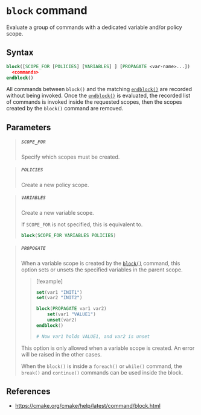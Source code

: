# `block` command

Evaluate a group of commands with a dedicated variable and/or policy scope.

## Syntax

```cmake
block([SCOPE_FOR [POLICIES] [VARIABLES] ] [PROPAGATE <var-name>...])
  <commands>
endblock()
```

All commands between `block()` and the matching [`endblock()`](https://cmake.org/cmake/help/latest/command/endblock.html#command:endblock) are recorded without being invoked. Once the [`endblock()`](https://cmake.org/cmake/help/latest/command/endblock.html#command:endblock) is evaluated, the recorded list of commands is invoked inside the requested scopes, then the scopes created by the `block()` command are removed.

## Parameters

> ##### `SCOPE_FOR`
> 
> Specify which scopes must be created.

> ##### `POLICIES`
> 
> Create a new policy scope.

> ##### `VARIABLES`
> 
> Create a new variable scope.
> 
> If `SCOPE_FOR` is not specified, this is equivalent to.
> 
> ```cmake
> block(SCOPE_FOR VARIABLES POLICIES)
> ```

> ##### `PROPOGATE`
> 
> When a variable scope is created by the [`block()`](https://cmake.org/cmake/help/latest/command/block.html#command:block) command, this option sets or unsets the specified variables in the parent scope.
> 
> > [!example]
> > 
> > ```cmake
> > set(var1 "INIT1")
> > set(var2 "INIT2")
> > 
> > block(PROPAGATE var1 var2)
> > 	set(var1 "VALUE1")
> > 	unset(var2)
> > endblock()
> > 
> > # Now var1 holds VALUE1, and var2 is unset
> > ```
> 
> This option is only allowed when a variable scope is created. An error will be raised in the other cases.
> 
> When the `block()` is inside a `foreach()` or `while()` command, the `break()` and `continue()` commands can be used inside the block.

## References

- https://cmake.org/cmake/help/latest/command/block.html